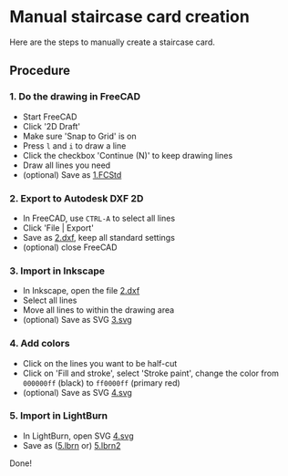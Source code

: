 # Manual staircase card creation

Here are the steps to manually create a staircase card.

## Procedure

### 1. Do the drawing in FreeCAD

- Start FreeCAD
- Click '2D Draft'
- Make sure 'Snap to Grid' is on
- Press `l` and `i` to draw a line
- Click the checkbox 'Continue (N)' to keep drawing lines
- Draw all lines you need
- (optional) Save as [1.FCStd](1.FCStd)

### 2. Export to Autodesk DXF 2D

- In FreeCAD, use `CTRL-A` to select all lines
- Click 'File | Export'
- Save as [2.dxf](2.dxf), keep all standard settings
- (optional) close FreeCAD

### 3. Import in Inkscape

- In Inkscape, open the file [2.dxf](2.dxf)
- Select all lines
- Move all lines to within the drawing area
- (optional) Save as SVG [3.svg](3.svg)

### 4. Add colors

- Click on the lines you want to be half-cut
- Click on 'Fill and stroke', select 'Stroke paint',
  change the color from `000000ff` (black)
  to `ff0000ff` (primary red)
- (optional) Save as SVG [4.svg](4.svg)

### 5. Import in LightBurn

- In LightBurn, open SVG [4.svg](4.svg)
- Save as ([5.lbrn](5.lbrn) or) [5.lbrn2](5.lbrn2)

Done!
